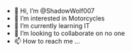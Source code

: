 - 👋 Hi, I’m @ShadowWolf007
- 👀 I’m interested in Motorcycles
- 🌱 I’m currently learning IT
- 💞️ I’m looking to collaborate on no one
- 📫 How to reach me ...

<!---
ShadowWolf007/ShadowWolf007 is a ✨ special ✨ repository because its `README.md` (this file) appears on your GitHub profile.
You can click the Preview link to take a look at your changes.
--->
